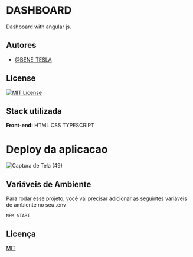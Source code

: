 
# DASHBOARD
Dashboard with angular js.
## Autores

- [@BENE_TESLA](https://github.com/benetesla)


## License


[![MIT License](https://img.shields.io/badge/License-MIT-green.svg)](https://choosealicense.com/licenses/mit/)


## Stack utilizada

**Front-end:** HTML CSS TYPESCRIPT


# Deploy da aplicacao
![Captura de Tela (49)](https://user-images.githubusercontent.com/78994881/218837000-7efcf520-8635-4084-86ca-2f5c98f2fc58.png)

## Variáveis de Ambiente

Para rodar esse projeto, você vai precisar adicionar as seguintes variáveis de ambiente no seu .env

`NPM START`


## Licença

[MIT](https://choosealicense.com/licenses/mit/)
